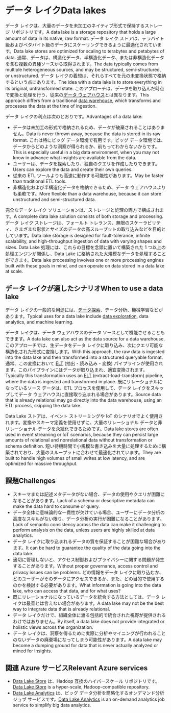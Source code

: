 # <a name="data-lakes"></a><span data-ttu-id="6b7ae-101">データ レイク</span><span class="sxs-lookup"><span data-stu-id="6b7ae-101">Data lakes</span></span>

<span data-ttu-id="6b7ae-102">データ レイクは、大量のデータを未加工のネイティブ形式で保持するストレージ リポジトリです。</span><span class="sxs-lookup"><span data-stu-id="6b7ae-102">A data lake is a storage repository that holds a large amount of data in its native, raw format.</span></span> <span data-ttu-id="6b7ae-103">データ レイク ストアは、テラバイト級およびペタバイト級のデータにスケーリングできるように最適化されています。</span><span class="sxs-lookup"><span data-stu-id="6b7ae-103">Data lake stores are optimized for scaling to terabytes and petabytes of data.</span></span> <span data-ttu-id="6b7ae-104">通常、データは、構造化データ、半構造化データ、または非構造化データを含む複数の異種ソースから取得されます。</span><span class="sxs-lookup"><span data-stu-id="6b7ae-104">The data typically comes from multiple heterogeneous sources, and may be structured, semi-structured, or unstructured.</span></span> <span data-ttu-id="6b7ae-105">データ レイクの着想は、それらすべてを元の未変換状態で格納するという点にあります。</span><span class="sxs-lookup"><span data-stu-id="6b7ae-105">The idea with a data lake is to store everything in its original, untransformed state.</span></span> <span data-ttu-id="6b7ae-106">このアプローチは、データを取り込んだ時点で変換と処理を行う、従来の[データ ウェアハウス](../relational-data/data-warehousing.md)とは異なります。</span><span class="sxs-lookup"><span data-stu-id="6b7ae-106">This approach differs from a traditional [data warehouse](../relational-data/data-warehousing.md), which transforms and processes the data at the time of ingestion.</span></span>

<span data-ttu-id="6b7ae-107">データ レイクの利点は次のとおりです。</span><span class="sxs-lookup"><span data-stu-id="6b7ae-107">Advantages of a data lake:</span></span>

- <span data-ttu-id="6b7ae-108">データは未加工の形式で格納されるため、データが破棄されることはありません。</span><span class="sxs-lookup"><span data-stu-id="6b7ae-108">Data is never thrown away, because the data is stored in its raw format.</span></span> <span data-ttu-id="6b7ae-109">これは特にビッグ データ環境で有用です。ビッグ データ環境では、データからどのような洞察が得られるか、前もってわからないからです。</span><span class="sxs-lookup"><span data-stu-id="6b7ae-109">This is especially useful in a big data environment, when you may not know in advance what insights are available from the data.</span></span>
- <span data-ttu-id="6b7ae-110">ユーザーは、データを探索したり、独自のクエリを作成したりできます。</span><span class="sxs-lookup"><span data-stu-id="6b7ae-110">Users can explore the data and create their own queries.</span></span>
- <span data-ttu-id="6b7ae-111">従来の ETL ツールよりも高速に動作する可能性があります。</span><span class="sxs-lookup"><span data-stu-id="6b7ae-111">May be faster than traditional ETL tools.</span></span>
- <span data-ttu-id="6b7ae-112">非構造化および半構造化データを格納できるため、データ ウェアハウスよりも柔軟です。</span><span class="sxs-lookup"><span data-stu-id="6b7ae-112">More flexible than a data warehouse, because it can store unstructured and semi-structured data.</span></span>

<span data-ttu-id="6b7ae-113">完全なデータ レイク ソリューションは、ストレージと処理の両方で構成されます。</span><span class="sxs-lookup"><span data-stu-id="6b7ae-113">A complete data lake solution consists of both storage and processing.</span></span> <span data-ttu-id="6b7ae-114">データ レイク ストレージは、フォールト トレランス、無限のスケーラビリティ、さまざまな形状とサイズのデータ​​の高スループットの取り込みなどを目的としています。</span><span class="sxs-lookup"><span data-stu-id="6b7ae-114">Data lake storage is designed for fault-tolerance, infinite scalability, and high-throughput ingestion of data with varying shapes and sizes.</span></span> <span data-ttu-id="6b7ae-115">Data Lake 処理には、これらの目標を念頭に置いて構築された 1 つ以上の処理エンジンが関係し、Data Lake に格納された大規模なデータを処理することができます。</span><span class="sxs-lookup"><span data-stu-id="6b7ae-115">Data lake processing involves one or more processing engines built with these goals in mind, and can operate on data stored in a data lake at scale.</span></span>

## <a name="when-to-use-a-data-lake"></a><span data-ttu-id="6b7ae-116">データ レイクが適したシナリオ</span><span class="sxs-lookup"><span data-stu-id="6b7ae-116">When to use a data lake</span></span>

<span data-ttu-id="6b7ae-117">データ レイクの一般的な用途には、[データ探索](./interactive-data-exploration.md)、データ分析、機械学習などがあります。</span><span class="sxs-lookup"><span data-stu-id="6b7ae-117">Typical uses for a data lake include [data exploration](./interactive-data-exploration.md), data analytics, and machine learning.</span></span>

<span data-ttu-id="6b7ae-118">データ レイクは、データ ウェアハウスのデータ ソースとして機能させることもできます。</span><span class="sxs-lookup"><span data-stu-id="6b7ae-118">A data lake can also act as the data source for a data warehouse.</span></span> <span data-ttu-id="6b7ae-119">このアプローチでは、生データをデータ レイクに取り込み、次にクエリ可能な構造化された形式に変換します。</span><span class="sxs-lookup"><span data-stu-id="6b7ae-119">With this approach, the raw data is ingested into the data lake and then transformed into a structured queryable format.</span></span> <span data-ttu-id="6b7ae-120">通常、この変換において [ELT](../relational-data/etl.md#extract-load-and-transform-elt) (抽出 - 読み込み - 変換) パイプラインが使用されます。このパイプラインにはデータが取り込まれ、適宜変換されます。</span><span class="sxs-lookup"><span data-stu-id="6b7ae-120">Typically this transformation uses an [ELT](../relational-data/etl.md#extract-load-and-transform-elt) (extract-load-transform) pipeline, where the data is ingested and transformed in place.</span></span> <span data-ttu-id="6b7ae-121">既にリレーショナルになっているソース データは、ETL プロセスを使用して、データ レイクをスキップしてデータ ウェアハウスに直接取り込まれる場合があります。</span><span class="sxs-lookup"><span data-stu-id="6b7ae-121">Source data that is already relational may go directly into the data warehouse, using an ETL process, skipping the data lake.</span></span>

<span data-ttu-id="6b7ae-122">Data Lake ストアは、イベント ストリーミングや IoT のシナリオでよく使用されます。変換やスキーマ定義を使用せずに、大量のリレーショナル データと非リレーショナル データを永続化できるためです。</span><span class="sxs-lookup"><span data-stu-id="6b7ae-122">Data lake stores are often used in event streaming or IoT scenarios, because they can persist large amounts of relational and nonrelational data without transformation or schema definition.</span></span> <span data-ttu-id="6b7ae-123">短い待機時間で小規模な書き込みを大量に処理するために構築されており、大量のスループットに合わせて最適化されています。</span><span class="sxs-lookup"><span data-stu-id="6b7ae-123">They are built to handle high volumes of small writes at low latency, and are optimized for massive throughput.</span></span>

## <a name="challenges"></a><span data-ttu-id="6b7ae-124">課題</span><span class="sxs-lookup"><span data-stu-id="6b7ae-124">Challenges</span></span>

- <span data-ttu-id="6b7ae-125">スキーマまたは記述メタデータがない場合、データの使用やクエリが困難になることがあります。</span><span class="sxs-lookup"><span data-stu-id="6b7ae-125">Lack of a schema or descriptive metadata can make the data hard to consume or query.</span></span>
- <span data-ttu-id="6b7ae-126">データ全体に意味論的な一貫性が欠けている場合、ユーザーにデータ分析の高度なスキルがない限り、データ分析の実行が困難になることがあります。</span><span class="sxs-lookup"><span data-stu-id="6b7ae-126">Lack of semantic consistency across the data can make it challenging to perform analysis on the data, unless users are highly skilled at data analytics.</span></span>
- <span data-ttu-id="6b7ae-127">データ レイクに取り込まれるデータの質を保証することが困難な場合があります。</span><span class="sxs-lookup"><span data-stu-id="6b7ae-127">It can be hard to guarantee the quality of the data going into the data lake.</span></span>
- <span data-ttu-id="6b7ae-128">適切に管理しないと、アクセス制御およびプライバシーに関する問題が発生することがあります。</span><span class="sxs-lookup"><span data-stu-id="6b7ae-128">Without proper governance, access control and privacy issues can be problems.</span></span> <span data-ttu-id="6b7ae-129">どの情報をデータ レイクに取り込むか、どのユーザーがそのデータにアクセスできるか、また、どの目的で使用するのかを検討する必要があります。</span><span class="sxs-lookup"><span data-stu-id="6b7ae-129">What information is going into the data lake, who can access that data, and for what uses?</span></span>
- <span data-ttu-id="6b7ae-130">既にリレーショナルになっているデータを統合する方法としては、データ レイクは最善とは言えない場合があります。</span><span class="sxs-lookup"><span data-stu-id="6b7ae-130">A data lake may not be the best way to integrate data that is already relational.</span></span>
- <span data-ttu-id="6b7ae-131">データ レイクだけで、組織全体に渡る包括的で統合された視野が提供されるわけではありません。</span><span class="sxs-lookup"><span data-stu-id="6b7ae-131">By itself, a data lake does not provide integrated or holistic views across the organization.</span></span>
- <span data-ttu-id="6b7ae-132">データ レイクは、洞察を得るために実際に分析やマイニングが行われることのないデータの廃棄場になってしまう可能性があります。</span><span class="sxs-lookup"><span data-stu-id="6b7ae-132">A data lake may become a dumping ground for data that is never actually analyzed or mined for insights.</span></span>

## <a name="relevant-azure-services"></a><span data-ttu-id="6b7ae-133">関連 Azure サービス</span><span class="sxs-lookup"><span data-stu-id="6b7ae-133">Relevant Azure services</span></span>

- <span data-ttu-id="6b7ae-134">[Data Lake Store](/azure/data-lake-store/) は、Hadoop 互換のハイパースケール リポジトリです。</span><span class="sxs-lookup"><span data-stu-id="6b7ae-134">[Data Lake Store](/azure/data-lake-store/) is a hyper-scale, Hadoop-compatible repository.</span></span>
- <span data-ttu-id="6b7ae-135">[Data Lake Analytics](/azure/data-lake-analytics/) は、ビッグ データ分析を簡略化するオンデマンド分析ジョブ サービスです。</span><span class="sxs-lookup"><span data-stu-id="6b7ae-135">[Data Lake Analytics](/azure/data-lake-analytics/) is an on-demand analytics job service to simplify big data analytics.</span></span>
